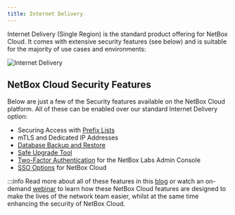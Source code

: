 ```yaml
---
title: Internet Delivery
---
```

Internet Delivery (Single Region) is the standard product offering for NetBox Cloud. It comes with extensive security features (see below) and is suitable for the majority of use cases and environments:

![Internet Delivery](../images/cloud-connectivity/internet-delivery.png)

## NetBox Cloud Security Features
Below are just a few of the Security features available on the NetBox Cloud platform. All of these can be enabled over our standard Internet Delivery option:

- Securing Access with [Prefix Lists](https://docs.netboxlabs.com/Administration%20Console/prefix-lists/)
- mTLS and Dedicated IP Addresses
- [Database Backup and Restore](https://docs.netboxlabs.com/Administration%20Console/working_with_database_backups/)
- [Safe Upgrade Tool](https://docs.netboxlabs.com/Administration%20Console/upgrading-nbc/)
- [Two-Factor Authentication](https://docs.netboxlabs.com/Administration%20Console/set_up_2fa/) for the NetBox Labs Admin Console
- [SSO Options](https://docs.netboxlabs.com/Administration%20Console/azure-ad-sso-setup/) for NetBox Cloud

:::info
    Read more about all of these features in this [blog](https://netboxlabs.com/blog/security-and-convenience-are-always-in-focus-in-the-netbox-cloud-platform/?preview_id=19124&preview_nonce=8a862c2421&preview=true) or watch an on-demand [webinar](https://netboxlabs.com/events/webinar-new-security-and-efficiency-enhancements-in-netbox-cloud/) to learn how these NetBox Cloud features are designed to make the lives of the network team easier, whilst at the same time enhancing the security of NetBox Cloud.